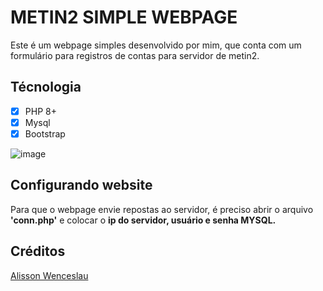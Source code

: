 # METIN2  SIMPLE WEBPAGE
Este é um webpage simples desenvolvido por mim, que conta com um formulário para registros de contas para servidor de metin2.
## Técnologia
- [x] PHP 8+
- [x] Mysql
- [x] Bootstrap

![image](https://github.com/AlissonWenceslau/simple-site-registry-metin2/assets/74499967/8df140e5-cb10-46eb-ab85-4f41b498e1af)

## Configurando website
Para que o webpage envie repostas ao servidor, é preciso abrir o arquivo **'conn.php'** e colocar o **ip do servidor, usuário e senha MYSQL.**

## Créditos
[Alisson Wenceslau](https://www.youtube.com/@alissonwenceslau)
